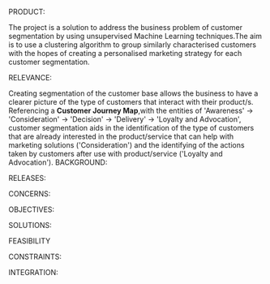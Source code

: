 PRODUCT: <!--[what and why] -->

The project is a solution to address the business problem of customer segmentation by using
unsupervised Machine Learning techniques.The aim is to use a clustering algorithm to group
similarly characterised customers with the hopes of creating a personalised marketing
strategy for each customer segmentation.
<!--unsupervised technique of clustering. Alternatives to using ML to segment customer data:-->
RELEVANCE:

Creating segmentation of the customer base allows the business to have a clearer picture of the type of customers
that interact with their product/s. Referencing a <b>Customer Journey Map</b>,with the entities of 'Awareness' -> 'Consideration'
-> 'Decision' -> 'Delivery' -> 'Loyalty and Advocation', customer segmentation aids in the identification of the type of customers
that are already interested in the product/service that can help with marketing solutions ('Consideration') and the identifying of 
the actions taken by customers after use with product/service ('Loyalty and Advocation').
BACKGROUND:

RELEASES:
<!-- - [x] #1 will be a basic model that clusters the customers based on the features of gender, age, annual income, and spending score. The clustering will partition the customers, meaning all customers are placed in a group. -->
CONCERNS:


OBJECTIVES:
<!-- - (what are the key objectives to specific criteria/metrics) -->

SOLUTIONS:
<!-- - (what are the possible solutions that have been) -->

FEASIBILITY
<!-- - (think about dependencies and testing of hypotheses) -->

CONSTRAINTS:
<!-- - (SLAs {service-level agreements} with customers and internal system -- time, money, performance,latency, infrastructure, privacy,security, UI/UX) -->

INTEGRATION:
<!-- - (the dependencies and consumers to integrate, own company (different systems, teams, conflicts)) -->
